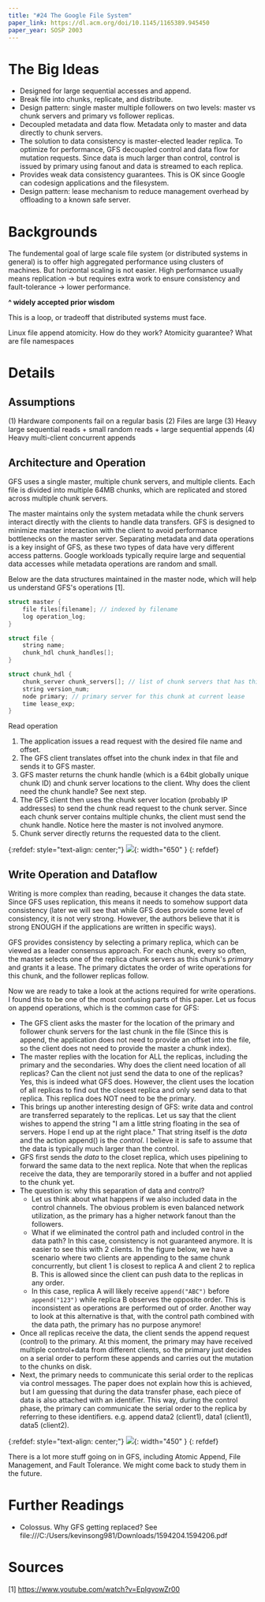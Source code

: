 ```yaml
---
title: "#24 The Google File System"
paper_link: https://dl.acm.org/doi/10.1145/1165389.945450
paper_year: SOSP 2003
---
```


# The Big Ideas
- Designed for large sequential accesses and append.
- Break file into chunks, replicate, and distribute.
- Design pattern: single master multiple followers on two levels: master vs chunk servers and
primary vs follower replicas.
- Decoupled metadata and data flow. Metadata only to master and data directly to chunk 
servers.
- The solution to data consistency is master-elected leader replica. To optimize for performance,
GFS decoupled control and data flow for mutation requests. Since data is much larger than control,
control is issued by primary using fanout and data is streamed to each replica.
- Provides weak data consistency guarantees. This is OK since Google can codesign applications
and the filesystem.
- Design pattern: lease mechanism to reduce management overhead by offloading to a known safe server. 

# Backgrounds 
The fundemental goal of large scale file system (or distributed systems in general) is
to offer high aggregated performance using clusters of machines. But horizontal scaling is 
not easier. High performance usually means replication -> but requires extra work to 
ensure consistency and fault-tolerance -> lower performance.

**^ widely accepted prior wisdom**

This is a loop, or tradeoff that distributed systems must face. 



Linux file append atomicity. How do they work? Atomicity guarantee?
What are file namespaces

# Details

## Assumptions
(1) Hardware components fail on a regular basis
(2) Files are large
(3) Heavy large sequential reads + small random reads + large sequential appends
(4) Heavy multi-client concurrent appends

## Architecture and Operation
GFS uses a single master, multiple chunk servers, and multiple clients. Each file is 
divided into multiple 64MB chunks, which are replicated and stored across multiple
chunk servers.

The master maintains only the system metadata while the chunk servers interact directly
with the clients to handle data transfers. GFS is designed to minimize master interaction
with the client to avoid performance bottlenecks on the master server. Separating 
metadata and data operations is a key insight of GFS, as these two types of data have 
very different access patterns. Google workloads typically require large and sequential
data accesses while metadata operations are random and small.

Below are the data structures maintained in the master node, which will help us
understand GFS's operations [1].

```c++
struct master {
    file files[filename]; // indexed by filename
    log operation_log;
}

struct file {
    string name;
    chunk_hdl chunk_handles[];
}

struct chunk_hdl {
    chunk_server chunk_servers[]; // list of chunk servers that has this chunk
    string version_num;
    node primary; // primary server for this chunk at current lease
    time lease_exp;
}
```

Read operation 
1. The application issues a read request with the desired file name and offset.
2. The GFS client translates offset into the chunk index in that file and sends it to 
GFS master.
3. GFS master returns the chunk handle (which is a 64bit globally unique chunk ID)
and chunk server locations to the client. Why does the client need the chunk handle?
See next step. 
4. The GFS client then uses the chunk server location (probably IP addresses) to send the chunk read 
request to the chunk server. Since each chunk server contains multiple chunks, the client must
send the chunk handle. Notice here the master is not involved anymore.
5. Chunk server directly returns the requested data to the client.

{:refdef: style="text-align: center;"}
![](/assets/images/posts/gfs/top.png){: width="650" }
{: refdef}


## Write Operation and Dataflow
Writing is more complex than reading, because it changes the data state. Since GFS uses
replication, this means it needs to somehow support data consistency (later we will see that
while GFS does provide some level of consistency, it is not very strong. However, the authors
believe that it is strong ENOUGH if the applications are written in specific ways). 

GFS provides consistency by selecting a primary replica, which can be viewed as a leader 
consensus approach. For each chunk, every so often, the master selects one of the replica 
chunk servers as this chunk's *primary* and grants it a lease. The primary dictates
the order of write operations for this chunk, and the follower replicas follow. 

Now we are ready to take a look at the actions required for write operations. I found
this to be one of the most confusing parts of this paper.
Let us focus on append operations, which is the common case for GFS:
- The GFS client asks the master for the location of the primary and follower chunk 
servers for the last chunk in the file (Since this is append, the application does 
not need to provide an offset into the file, so the client does not need to provide the master a
chunk index).
- The master replies with the location for ALL the replicas, including the primary and 
the secondaries. Why does the client need location of all replicas? Can the client not
just send the data to one of the replicas? Yes, this is indeed what GFS does. However, 
the client uses the location of all replicas to find out the closest replica and only
send data to that replica. This replica does NOT need to be the primary.
- This brings up another interesting design of GFS: write data and control are 
transferred separately to the replicas. Let us say that the client wishes to append the string
"I am a little string floating in the sea of servers. Hope I end up at the right place."
That string itself is the *data* and the action append() is the *control*. I believe
it is safe to assume that the data is typically much larger than the control.
- GFS first sends the *data* to the closet replica, which uses pipelining to forward the same
data to the next replica. Note that when the replicas receive the data, they are 
temporarily stored in a buffer and not applied to the chunk yet.
- The question is: why this separation of data and control? 
    - Let us think about what happens if we also included data in the control channels. 
    The obvious problem is even balanced network utilization, as the primary has a 
    higher network fanout than the followers. 
    - What if we eliminated the control path and included control in the data path? 
    In this case, consistency is not guaranteed anymore. It is easier to see this with 
    2 clients. In the figure below, we have a scenario where two clients are 
    appending to the same chunk concurrently, but client 1 is closest to replica 
    A and client 2 to replica B. This is allowed since the client can push data to the replicas
    in any order. 
    - In this case, replica A will likely receive `append("ABC")` before `append("123")` while
    replica B observes the opposite order. This is inconsistent as operations are performed
    out of order. Another way to look at this alternative is that, with the control path
    combined with the data path, the primary has no purpose anymore!
- Once all replicas receive the data, the client sends the append request (control) to the primary. 
At this moment, the primary may have received multiple control+data from different clients, 
so the primary just decides on a serial order to perform these appends and carries out the 
mutation to the chunks on disk. 
- Next, the primary needs to communicate this serial order to the replicas via control messages.
The paper does not explain how this is achieved, but I am guessing that during the data 
transfer phase, each piece of data is also attached with an identifier. This way, during the control
phase, the primary can communicate the serial order to the replica by referring to these
identifiers. e.g. append data2 (client1), data1 (client1), data5 (client2).


{:refdef: style="text-align: center;"}
![](/assets/images/posts/gfs/append.png){: width="450" }
{: refdef}

There is a lot more stuff going on in GFS, including Atomic Append, File Management,
and Fault Tolerance. We might come back to study them in the future.


# Further Readings
- Colossus. Why GFS getting replaced? See file:///C:/Users/kevinsong981/Downloads/1594204.1594206.pdf

# Sources
[1] https://www.youtube.com/watch?v=EpIgvowZr00

